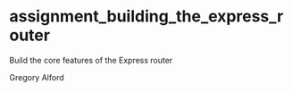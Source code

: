 assignment_building_the_express_router
======================================

Build the core features of the Express router

Gregory Alford
